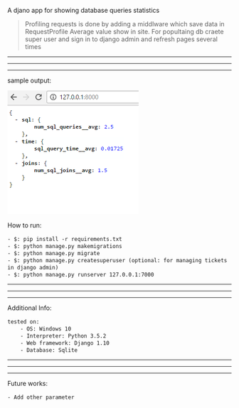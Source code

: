 A djano app for showing database queries statistics


> Profiling requests is done by adding a middlware which save data in RequestProfile
> Average value show in site.
> For popultaing db craete super user and sign in to django admin and refresh pages several times

--------------------------------------------------------
--------------------------------------------------------
--------------------------------------------------------

sample output:

![alt text](https://raw.githubusercontent.com/beheshtraya/django-performance-view/master/screenshot.png)


How to run:

	- $: pip install -r requirements.txt
	- $: python manage.py makemigrations
	- $: python manage.py migrate
	- $: python manage.py createsuperuser (optional: for managing tickets in django admin)
	- $: python manage.py runserver 127.0.0.1:7000
		
				
--------------------------------------------------------
--------------------------------------------------------
--------------------------------------------------------
		
		
Additional Info:

	tested on:
		- OS: Windows 10
		- Interpreter: Python 3.5.2
		- Web framework: Django 1.10
		- Database: Sqlite
		
--------------------------------------------------------
--------------------------------------------------------
--------------------------------------------------------

Future works:

	- Add other parameter
	
	

